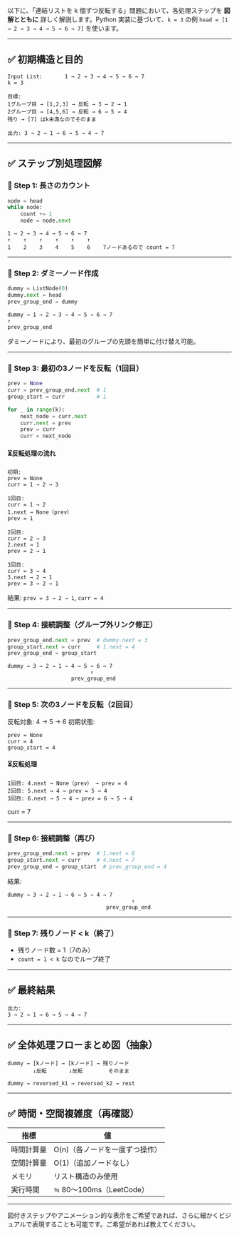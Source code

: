 以下に、「連結リストを k 個ずつ反転する」問題において、各処理ステップを **図解とともに** 詳しく解説します。Python 実装に基づいて、`k = 3` の例 `head = [1 → 2 → 3 → 4 → 5 → 6 → 7]` を使います。

---

## ✅ 初期構造と目的

```
Input List:       1 → 2 → 3 → 4 → 5 → 6 → 7
k = 3

目標:
1グループ目 → [1,2,3] → 反転 → 3 → 2 → 1  
2グループ目 → [4,5,6] → 反転 → 6 → 5 → 4  
残り → [7] はk未満なのでそのまま

出力: 3 → 2 → 1 → 6 → 5 → 4 → 7
```

---

## ✅ ステップ別処理図解

### 🔷 Step 1: 長さのカウント

```python
node = head
while node:
    count += 1
    node = node.next
```

```
1 → 2 → 3 → 4 → 5 → 6 → 7
↑    ↑    ↑    ↑    ↑    ↑
1    2    3    4    5    6    7ノードあるので count = 7
```

---

### 🔷 Step 2: ダミーノード作成

```python
dummy = ListNode(0)
dummy.next = head
prev_group_end = dummy
```

```
dummy → 1 → 2 → 3 → 4 → 5 → 6 → 7
↑
prev_group_end
```

ダミーノードにより、最初のグループの先頭を簡単に付け替え可能。

---

### 🔷 Step 3: 最初の3ノードを反転（1回目）

```python
prev = None
curr = prev_group_end.next  # 1
group_start = curr          # 1

for _ in range(k):
    next_node = curr.next
    curr.next = prev
    prev = curr
    curr = next_node
```

#### ⏳反転処理の流れ

```
初期:
prev = None
curr = 1 → 2 → 3

1回目:
curr = 1 → 2
1.next → None（prev）
prev = 1

2回目:
curr = 2 → 3
2.next → 1
prev = 2 → 1

3回目:
curr = 3 → 4
3.next → 2 → 1
prev = 3 → 2 → 1
```

結果: `prev = 3 → 2 → 1`, `curr = 4`

---

### 🔷 Step 4: 接続調整（グループ外リンク修正）

```python
prev_group_end.next = prev  # dummy.next = 3
group_start.next = curr     # 1.next = 4
prev_group_end = group_start
```

```
dummy → 3 → 2 → 1 → 4 → 5 → 6 → 7
                          ↑
                    prev_group_end
```

---

### 🔷 Step 5: 次の3ノードを反転（2回目）

反転対象: 4 → 5 → 6
初期状態:

```
prev = None
curr = 4
group_start = 4
```

#### ⏳反転処理

```
1回目: 4.next → None（prev） → prev = 4
2回目: 5.next → 4 → prev = 5 → 4
3回目: 6.next → 5 → 4 → prev = 6 → 5 → 4
```

curr = 7

---

### 🔷 Step 6: 接続調整（再び）

```python
prev_group_end.next = prev  # 1.next = 6
group_start.next = curr     # 4.next = 7
prev_group_end = group_start  # prev_group_end = 4
```

結果:

```
dummy → 3 → 2 → 1 → 6 → 5 → 4 → 7
                                       ↑
                               prev_group_end
```

---

### 🔷 Step 7: 残りノード < k（終了）

* 残りノード数 = 1（7のみ）
* `count = 1 < k` なのでループ終了

---

## ✅ 最終結果

```
出力:
3 → 2 → 1 → 6 → 5 → 4 → 7
```

---

## ✅ 全体処理フローまとめ図（抽象）

```
dummy → [kノード] → [kノード] → 残りノード
        ↓反転       ↓反転        そのまま

dummy → reversed_k1 → reversed_k2 → rest
```

---

## ✅ 時間・空間複雑度（再確認）

| 指標    | 値                    |
| ----- | -------------------- |
| 時間計算量 | O(n)（各ノードを一度ずつ操作）    |
| 空間計算量 | O(1)（追加ノードなし）        |
| メモリ   | リスト構造のみ使用            |
| 実行時間  | ≒ 80〜100ms（LeetCode） |

---

図付きステップやアニメーション的な表示をご希望であれば、さらに細かくビジュアルで表現することも可能です。ご希望があれば教えてください。
